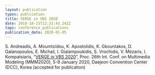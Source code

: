 ```yaml
---
layout: publication
types: publication
title: VERGE in VBS 2020
date: 2019-10-15T12:33:43.242Z
tags: conference_publications
publication_date: 2020-01-05
---
```

S. Andreadis, A. Moumtzidou, K. Apostolidis, K. Gkountakos, D. Galanopoulos, E. Michail, I. Gialampoukidis, S. Vrochidis, V. Mezaris, I. Kompatsiaris, “[VERGE in VBS 2020](https://zenodo.org/record/3605505#.X2G5c8BS9PY)”, Proc. 26th Int. Conf. on Multimedia Modeling (MMM2020), 5-8 January 2020, Daejeon Convention Center (DCC), Korea (accepted for publication)